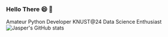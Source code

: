### Hello There :smile: :wave:
Amateur Python Developer
KNUST@24
Data Science Enthusiast
![Jasper's GitHub stats](https://github-readme-stats.vercel.app/api?username=jasper-tech&show_icons=true)
